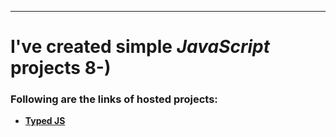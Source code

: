 ---
# I've created simple _JavaScript_ projects 8-)

### Following are the links of hosted projects:
- __[Typed JS](https://devmsrajput.github.io/JavaScript-Simple-Projects/Typed%20JS/)__
